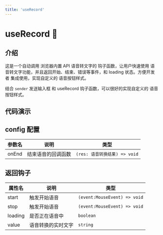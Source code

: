 ```yaml
---
title: 'useRecord'
---
```


# useRecord 🌴

## 介绍

这是一个自动调用 浏览器内置 API 语音转文字的 钩子函数，让用户快速使用 语音转文字功能，并且返回开始、结束、错误等事件，和 loading 状态。方便开发者 集成使用，实现自定义的 语音按钮样式。

结合 `sender` 发送输入框 和 useRecord 钩子函数，可以很好的实现自定义的 语音按钮样式。

## 代码演示

<demo src="./demos/use.vue"></demo>

## config 配置

| 参数名 | 说明               | 类型                          |
| ------ | ------------------ | ----------------------------- |
| onEnd  | 结束语音的回调函数 | `(res: 语音转换结果) => void` |

## 返回钩子

| 属性名  | 说明               | 类型                         |
| ------- | ------------------ | ---------------------------- |
| start   | 触发开始语音       | `(event:MouseEvent) => void` |
| stop    | 触发开始语音       | `(event:MouseEvent) => void` |
| loading | 是否正在语音中     | `boolean`                    |
| value   | 语音转换的实时文字 | `string`                     |
